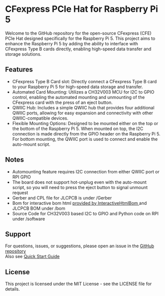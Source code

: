 # CFexpress PCIe Hat for Raspberry Pi 5
Welcome to the GitHub repository for the open-source CFexpress (CFE) PCIe Hat designed specifically for the Raspberry Pi 5. This project aims to enhance the Raspberry Pi 5 by adding the ability to interface with CFexpress Type B cards directly, enabling high-speed data transfer and storage solutions.

## Features
* CFexpress Type B Card slot: Directly connect a CFexpress Type B card to your Raspberry Pi 5 for high-speed data storage and transfer.
* Automated Card Mounting: Utilizes a CH32V003 MCU for I2C to GPIO control, enabling the automated mounting and unmounting of the CFexpress card with the press of an eject button.
* QWIIC Hub: Includes a simple QWIIC hub that provides four additional QWIIC ports, allowing for easy expansion and connectivity with other QWIIC-compatible devices.
* Flexible Mounting Options: Designed to be mounted either on the top or the bottom of the Raspberry Pi 5. When mounted on top, the I2C connection is made directly from the GPIO header on the Raspberry Pi 5. For bottom mounting, the QWIIC port is used to connect and enable the auto-mount script.

## Notes
* Automounting feature requires I2C connection from either QWIIC port or RPI GPIO
* The board does not support hot-unplug even with the auto-mount script, so you will need to press the eject button to signal unmount request
* Gerber and CPL file for JLCPCB is under /Gerber
* Bom for interactive bom html [provided by InteractiveHtmlBom
](https://github.com/openscopeproject/InteractiveHtmlBom) and JLCPCB BOM under /bom
* Source Code for CH32V003 based I2C to GPIO and Python code on RPI under /software

## Support
For questions, issues, or suggestions, please open an issue in the [GitHub repository](https://github.com/will127534/RPI5-CFE-Hat/issues)  
Also see [Quick Start Guide](https://github.com/will127534/RPI5-CFE-Hat/wiki/RPI5-CFE-Hat-Quick-Start-Guide)

## License
This project is licensed under the MIT License - see the LICENSE file for details.
